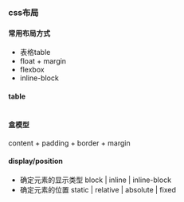 ### css布局
#### 常用布局方式
- 表格table
- float + margin
- flexbox
- inline-block

#### table
```

```

#### 盒模型
content + padding + border + margin

#### display/position
- 确定元素的显示类型
    block | inline | inline-block
- 确定元素的位置
    static | relative | absolute | fixed
    